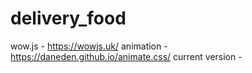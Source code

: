 # delivery_food
wow.js - https://wowjs.uk/
animation - https://daneden.github.io/animate.css/
current version - 
